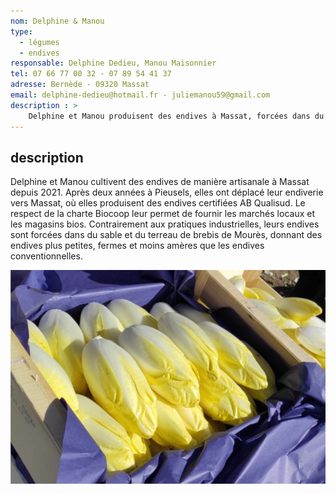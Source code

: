```yaml
---
nom: Delphine & Manou
type: 
  - légumes
  - endives                          
responsable: Delphine Dedieu, Manou Maisonnier
tel: 07 66 77 00 32 - 07 89 54 41 37
adresse: Bernède - 09320 Massat
email: delphine-dedieu@hotmail.fr - juliemanou59@gmail.com
description : >
    Delphine et Manou produisent des endives à Massat, forcées dans du sable et du terreau, offrant une qualité artisanale certifiée AB Qualisud, plus fermes et moins amères que les endives industrielles.
---
```


## description

Delphine et Manou cultivent des endives de manière artisanale à Massat depuis 2021. Après deux années à Pieusels, elles ont déplacé leur endiverie vers Massat, où elles produisent des endives certifiées AB Qualisud. Le respect de la charte Biocoop leur permet de fournir les marchés locaux et les magasins bios. Contrairement aux pratiques industrielles, leurs endives sont forcées dans du sable et du terreau de brebis de Mourès, donnant des endives plus petites, fermes et moins amères que les endives conventionnelles.

![Delphine & Manou](./media/delphine-et-manou.jpg)